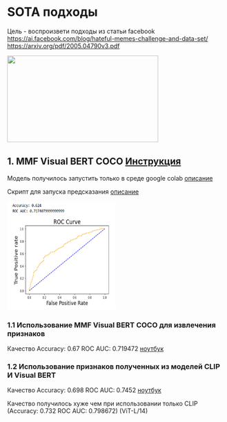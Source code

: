 # SOTA подходы

Цель - воспроизвети подходы из статьи facebook
https://ai.facebook.com/blog/hateful-memes-challenge-and-data-set/
https://arxiv.org/pdf/2005.04790v3.pdf

<picture>
  <img src="https://scontent-lhr8-1.xx.fbcdn.net/v/t39.2365-6/96772393_581552399130415_3226887050644946944_n.png?_nc_cat=100&ccb=1-7&_nc_sid=ad8a9d&_nc_ohc=mUnJHSKAv_sAX-dXGIi&_nc_ht=scontent-lhr8-1.xx&oh=00_AT-PmQA_82VlckfQC19hItmCUFgqyehQRHTzbwchdiMNuw&oe=634F8CFA"  width="350" height="200">
</picture>



## 1. MMF Visual BERT COCO [Инструкция](https://github.com/facebookresearch/mmf/tree/main/projects/hateful_memes)

Модель получилось запустить только в среде google colab [описание](mmf/visual_bert/train)


Скрипт для запуска предсказания [описание](mmf/visual_bert/predict)

<picture>
  <img src="https://github.com/MADE-graduation-projects/hateful_memes/blob/task15_mmf_visual_bert/SOTA/images/mmf_visaul_bert_metrics.png?raw=true"  width="250" height="250">
</picture>

### 1.1 Использование MMF Visual BERT COCO для извлечения признаков

Качество 
Accuracy: 0.67
ROC AUC: 0.719472
[ноутбук](mmf/visual_bert/feature_extractor/feature_extractor.ipynb)


### 1.2 Использование признаков полученных из моделей CLIP И Visual BERT

Качество 
Accuracy: 0.698
ROC AUC: 0.7452
[ноутбук](mmf/visual_bert/feature_extractor/feature_extractor_mmf_clip.ipynb)

Качество получилось хуже чем при использовании только CLIP (Accuracy: 0.732 ROC AUC: 0.798672) (ViT-L/14)
